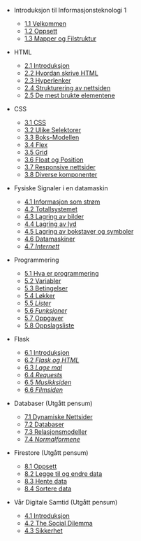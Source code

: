 <!-- _navbar.md -->
* Introduksjon til Informasjonsteknologi 1

  * [1.1 Velkommen](./1-introduksjon/velkommen.md)
  * [1.2 Oppsett](./1-introduksjon/oppsett.md)
  * [1.3 Mapper og Filstruktur](./1-introduksjon/filer-og-mapper.md)

* HTML
  * [2.1 Introduksjon](./2-html/introduksjon.md)
  * [2.2 Hvordan skrive HTML](./2-html/hva-er-html.md)
  * [2.3 Hyperlenker](./2-html/lenker.md)
  * [2.4 Strukturering av nettsiden](2-html/struktur.md)
  * [2.5 De mest brukte elementene](./2-html/elementer.md)

  
* CSS
  * [3.1 CSS](./3-css/css.md)
  * [3.2 Ulike Selektorer](./3-css/selektor.md)
  * [3.3 Boks-Modellen](./3-css/cssboksen.md)
  * [3.4 Flex](./3-css/flex.md)
  * [3.5 Grid](./3-css/grid.md)
  * [3.6 Float og Position](./3-css/floatogposition.md)
  * [3.7 Responsive nettsider](./3-css/responsive-nettsider.md)
  * [3.8 Diverse komponenter](./3-css/ekstra/ekstra.md)

* Fysiske Signaler i en datamaskin
  * [4.1 Informasjon som strøm](./4-signaler/informasjon.md) 
  * [4.2 Totallsystemet](./4-signaler/totallssystemet.md)
  * [4.3 Lagring av bilder](./4-signaler/bilder.md)
  * [4.4 Lagring av lyd](./4-signaler/lyd.md)
  * [4.5 Lagring av bokstaver og symboler](./4-signaler/bokstaver.md)
  * [4.6 Datamaskiner](./4-signaler/datamaskiner.md)
  * [4.7 *Internett*](./4-signaler/internett.md)

* Programmering
  * [5.1 Hva er programmering](./5-programmering/introprog.md)
  * [5.2 Variabler](./5-programmering/variable.md) 
  * [5.3 Betingelser](./5-programmering/betingelser.md)
  * [5.4 Løkker](./5-programmering/lokker.md)
  * [5.5 *Lister*](./5-programmering/lister.md)
  * [5.6 *Funksjoner*](./5-programmering/funksjoner.md)
  * [5.7 Oppgaver](./5-programmering/oppgaver.md)
  * [5.8 Oppslagsliste](./5-programmering/oppslagsliste.md)

* Flask
  * [6.1 Introduksjon](6-flask/1-introduksjon-til-flask.md)
  * [6.2 *Flask og HTML*](6-flask/2-flask-og-html.md)
  * [6.3 *Lage mal*](6-flask/flask-lage-mal.md)
  * [6.4 *Requests*](6-flask/flask-requests.md)
  * [6.5 *Musikksiden*](6-flask/musikksiden.md)
  * [6.6 *Filmsiden*](6-flask/filmsiden.md)

* Databaser (Utgått pensum)
  * [7.1 Dynamiske Nettsider](./7-databaser/databaseteori.md)
  * [7.2 Databaser](./7-databaser/datamodeller.md)
  * [7.3 Relasjonsmodeller](./7-databaser/relasjonsmodell.md)
  * [7.4 *Normalformene*](./7-databaser/kommer.md)

* Firestore (Utgått pensum)
  * [8.1 Oppsett](./8-firestore/firebase-oppsett.md)
  * [8.2 Legge til og endre data](8-firestore/legge-til-og-endre-data.md)
  * [8.3 Hente data](8-firestore/hente-data-fra-databasen.md)
  * [8.4 Sortere data](8-firestore/sortere-data.md)

* Vår Digitale Samtid (Utgått pensum)
  * [4.1 Introduksjon](./4-samtid/intro.md)
  * [4.2 The Social Dilemma](./4-samtid/socialdilemma.md)
  * [4.3 Sikkerhet](./4-samtid/sikkerhet.md)